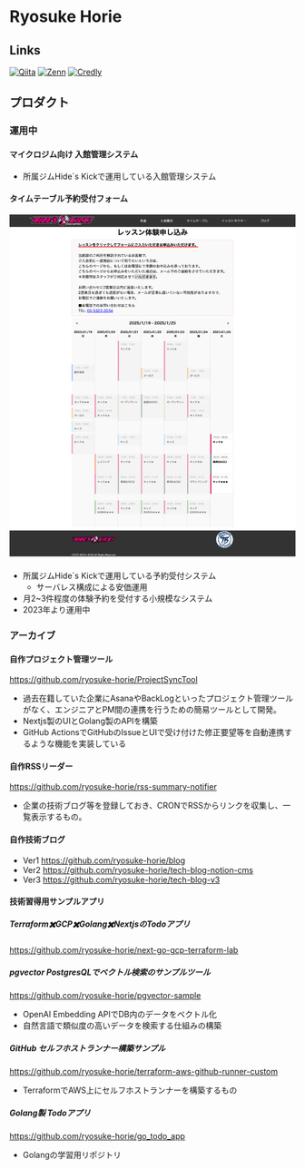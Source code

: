 # Ryosuke Horie

## Links

[![Qiita](https://img.shields.io/badge/Qiita-55C500?style=for-the-badge&logo=qiita&logoColor=white)](https://qiita.com/ryosuke-horie)
[![Zenn](https://img.shields.io/badge/Zenn-3EA8FF?style=for-the-badge&logo=zenn&logoColor=white)](https://zenn.dev/ryosuke_horie)
[![Credly](https://img.shields.io/badge/Credly-FF6B6B?style=for-the-badge&logo=credly&logoColor=white)](https://www.credly.com/users/ryosuke-horie.4573376d)

## プロダクト

### 運用中

#### マイクロジム向け 入館管理システム

- 所属ジムHide`s Kickで運用している入館管理システム

#### タイムテーブル予約受付フォーム

![timetable](/picture/timetable.png)

- 所属ジムHide`s Kickで運用している予約受付システム
  - サーバレス構成による安価運用
- 月2~3件程度の体験予約を受付する小規模なシステム
- 2023年より運用中

### アーカイブ

#### 自作プロジェクト管理ツール

<https://github.com/ryosuke-horie/ProjectSyncTool>

- 過去在籍していた企業にAsanaやBackLogといったプロジェクト管理ツールがなく、エンジニアとPM間の連携を行うための簡易ツールとして開発。
- Nextjs製のUIとGolang製のAPIを構築
- GitHub ActionsでGitHubのIssueとUIで受け付けた修正要望等を自動連携するような機能を実装している

#### 自作RSSリーダー

<https://github.com/ryosuke-horie/rss-summary-notifier>

- 企業の技術ブログ等を登録しておき、CRONでRSSからリンクを収集し、一覧表示するもの。

#### 自作技術ブログ

- Ver1 <https://github.com/ryosuke-horie/blog>
- Ver2 <https://github.com/ryosuke-horie/tech-blog-notion-cms>
- Ver3 <https://github.com/ryosuke-horie/tech-blog-v3>

#### 技術習得用サンプルアプリ

##### Terraform✖️GCP✖️Golang✖️NextjsのTodoアプリ

<https://github.com/ryosuke-horie/next-go-gcp-terraform-lab>

##### pgvector PostgresQLでベクトル検索のサンプルツール

<https://github.com/ryosuke-horie/pgvector-sample>

- OpenAI Embedding APIでDB内のデータをベクトル化
- 自然言語で類似度の高いデータを検索する仕組みの構築

##### GitHub セルフホストランナー構築サンプル

<https://github.com/ryosuke-horie/terraform-aws-github-runner-custom>

- TerraformでAWS上にセルフホストランナーを構築するもの

##### Golang製 Todoアプリ

<https://github.com/ryosuke-horie/go_todo_app>

- Golangの学習用リポジトリ
